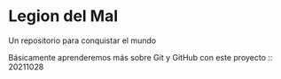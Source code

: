 # Legion del Mal
Un repositorio para conquistar el mundo

Básicamente aprenderemos más sobre Git y GitHub con este proyecto 
:: 20211028